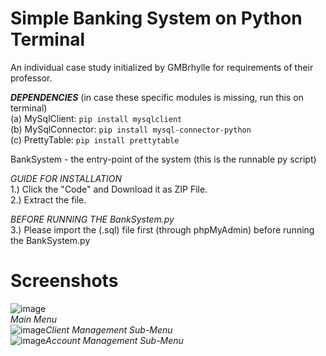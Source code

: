 # Simple Banking System on Python Terminal
An individual case study initialized by GMBrhylle for requirements of their professor.

_**DEPENDENCIES**_ (in case these specific modules is missing, run this on terminal)
<br />(a) MySqlClient: `pip install mysqlclient`
<br />(b) MySqlConnector: `pip install mysql-connector-python`
<br />(c) PrettyTable: `pip install prettytable `

BankSystem - the entry-point of the system (this is the runnable py script)

_GUIDE FOR INSTALLATION_
<br />1.) Click the "Code" and Download it as ZIP File.
<br />2.) Extract the file.

_BEFORE RUNNING THE BankSystem.py_
<br />3.) Please import the (.sql) file first (through phpMyAdmin) before running the BankSystem.py

# Screenshots
![image](https://github.com/GMBrhylle/simple-banking-system/assets/134195471/1beab445-c6c2-4478-adb4-b8cb0170fba2)<br/>_Main Menu_
<br/>![image](https://github.com/GMBrhylle/simple-banking-system/assets/134195471/3e651e33-5ad8-4f58-b812-8284a737f5df)_Client Management Sub-Menu_
<br/>![image](https://github.com/GMBrhylle/simple-banking-system/assets/134195471/8f313e8a-dd66-425e-a003-0ec9149cf4a7)_Account Management Sub-Menu_

